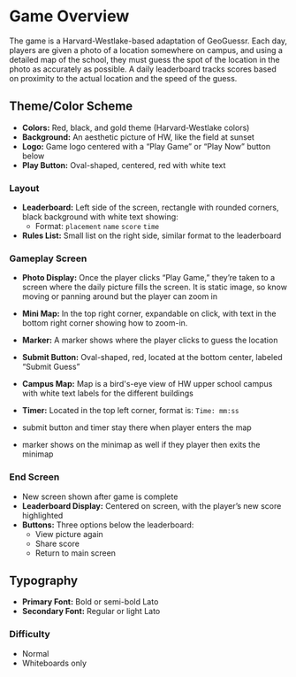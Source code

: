 # Game Overview

The game is a Harvard-Westlake-based adaptation of GeoGuessr. Each day, players are given a photo of a location somewhere on campus, and using a detailed map of the school, they must guess the spot of the location in the photo as accurately as possible. A daily leaderboard tracks scores based on proximity to the actual location and the speed of the guess.

## Theme/Color Scheme

- **Colors:** Red, black, and gold theme (Harvard-Westlake colors)
- **Background:** An aesthetic picture of HW, like the field at sunset
- **Logo:** Game logo centered with a “Play Game” or “Play Now” button below
- **Play Button:** Oval-shaped, centered, red with white text

### Layout

- **Leaderboard:** Left side of the screen, rectangle with rounded corners, black background with white text showing:
  - Format: `placement` `name` `score` `time`
- **Rules List:** Small list on the right side, similar format to the leaderboard

### Gameplay Screen

- **Photo Display:** Once the player clicks “Play Game,” they’re taken to a screen where the daily picture fills the screen. It is static image, so know moving or panning around but the player can zoom in

- **Mini Map:** In the top right corner, expandable on click, with text in the bottom right corner showing how to zoom-in. 
- **Marker:** A marker shows where the player clicks to guess the location
- **Submit Button:** Oval-shaped, red, located at the bottom center, labeled “Submit Guess”
- **Campus Map:** Map is a bird's-eye view of HW upper school campus with white text labels for the different buildings
- **Timer:** Located in the top left corner, format is: `Time: mm:ss`

- submit button and timer stay there when player enters the map
- marker shows on the minimap as well if they player then exits the minimap

### End Screen
- New screen shown after game is complete
- **Leaderboard Display:** Centered on screen, with the player’s new score highlighted
- **Buttons:** Three options below the leaderboard:
  - View picture again
  - Share score
  - Return to main screen

## Typography

- **Primary Font:** Bold or semi-bold Lato
- **Secondary Font:** Regular or light Lato

### Difficulty
- Normal
- Whiteboards only